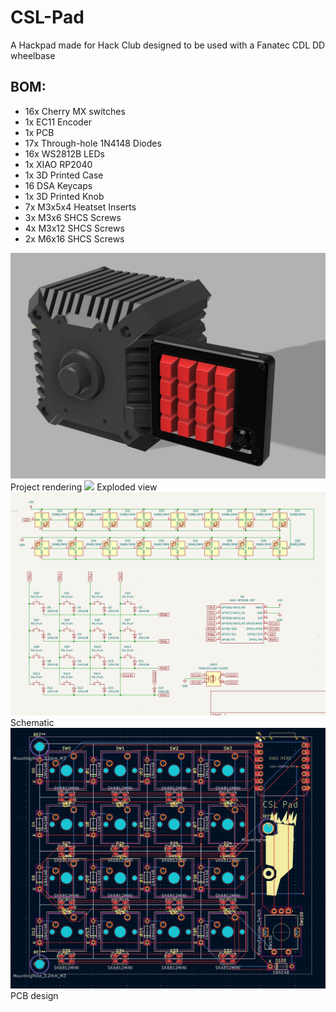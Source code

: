 # CSL-Pad
A Hackpad made for Hack Club designed to be used with a Fanatec CDL DD wheelbase

## BOM:
 - 16x Cherry MX switches
 - 1x EC11 Encoder
 - 1x PCB
 - 17x Through-hole 1N4148 Diodes
 - 16x WS2812B LEDs
 - 1x XIAO RP2040
 - 1x 3D Printed Case
 - 16 DSA Keycaps
 - 1x 3D Printed Knob
 - 7x M3x5x4 Heatset Inserts
 - 3x M3x6 SHCS Screws
 - 4x M3x12 SHCS Screws
 - 2x M6x16 SHCS Screws

<img src="https://github.com/destroyer796/CSL-Pad/blob/main/media/CSLPadFullScene.PNG"/>
Project rendering

<img src="https://github.com/destroyer796/CSL-Pad/blob/main/media/CSL%20Pad%20v3.gif"/>
Exploded view

<img src="https://github.com/destroyer796/CSL-Pad/blob/main/media/CSLPadSchematic.PNG"/>
Schematic

<img src="https://github.com/destroyer796/CSL-Pad/blob/main/media/CSLPadPCB.PNG"/>
PCB design
